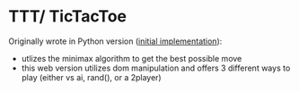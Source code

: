 # TTT/ TicTacToe

Originally wrote in Python version ([initial implementation](https://github.com/bishal0922/tictactoe-ai)):
- utlizes the minimax algorithm to get the best possible move
- this web version utilizes dom manipulation and offers 3 different ways to play (either vs ai, rand(), or a 2player)
